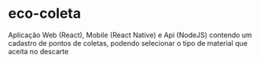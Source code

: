 # eco-coleta
Aplicação Web (React), Mobile (React Native) e Api (NodeJS) contendo um cadastro de pontos de coletas, podendo selecionar o tipo de material que aceita no descarte
